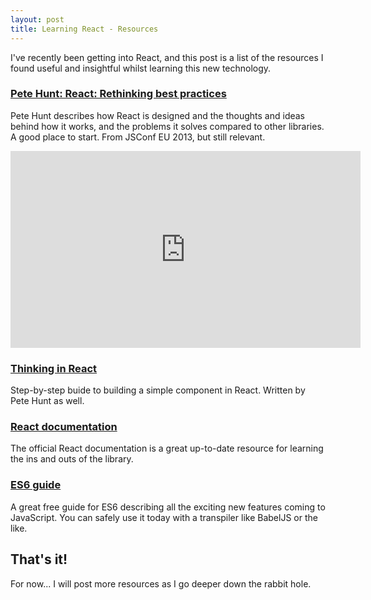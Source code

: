 ```yaml
---
layout: post
title: Learning React - Resources
---
```


I've recently been getting into React, and this post is a list of the
resources I found useful and insightful whilst learning this new technology.


### [Pete Hunt: React: Rethinking best practices](https://www.youtube.com/watch?v=x7cQ3mrcKaY)

Pete Hunt describes how React is designed and the thoughts and ideas behind how
it works, and the problems it solves compared to other libraries. A good place
to start. From JSConf EU 2013, but still relevant.

<iframe width="560" height="315" src="https://www.youtube.com/embed/x7cQ3mrcKaY"
frameborder="0" allowfullscreen></iframe>


### [Thinking in React](https://facebook.github.io/react/docs/thinking-in-react.html)

Step-by-step buide to building a simple component in React. Written by Pete Hunt
as well.


### [React documentation](https://facebook.github.io/react/docs/getting-started.html)

The official React documentation is a great up-to-date resource for learning the
ins and outs of the library.


### [ES6 guide](https://mrzepinski.gitbooks.io/es6-guide/content/index.html)

A great free guide for ES6 describing all the exciting new features coming to
JavaScript. You can safely use it today with a transpiler like BabelJS or the
like.


## That's it!

For now... I will post more resources as I go deeper down the rabbit hole.
